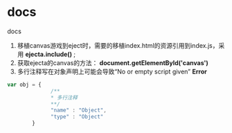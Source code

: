 docs
====

docs

1. 移植canvas游戏到eject时，需要的移植index.html的资源引用到index.js，采用 __ejecta.include()__ ;
2. 获取ejecta的canvas的方法： __document.getElementById('canvas')__ 
3. 多行注释写在对象声明上可能会导致“No or empty script given” __Error__ 

```javascript
var obj = {
              /**
              * 多行注释
              **/
              "name" : "Object",
              "type" : "Object"
        }
```
